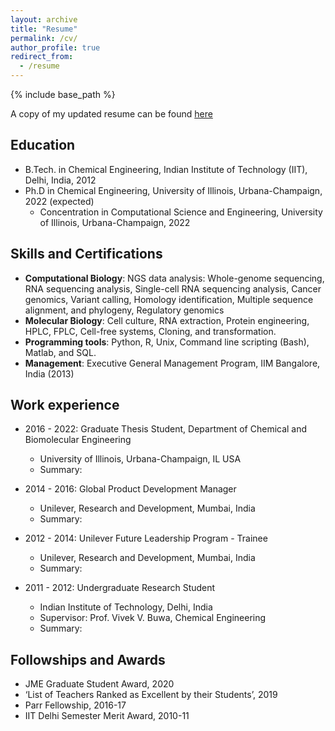 ```yaml
---
layout: archive
title: "Resume"
permalink: /cv/
author_profile: true
redirect_from:
  - /resume
---
```


{% include base_path %}

A copy of my updated resume can be found [here](../files/resume.pdf)

Education
------
* B.Tech. in Chemical Engineering, Indian Institute of Technology (IIT), Delhi, India, 2012
* Ph.D in Chemical Engineering, University of Illinois, Urbana-Champaign, 2022 (expected)
  * Concentration in Computational Science and Engineering, University of Illinois, Urbana-Champaign, 2022
  
Skills and Certifications 
------
* **Computational Biology**: NGS data analysis: Whole-genome sequencing, RNA sequencing analysis, Single-cell RNA sequencing analysis, Cancer genomics, Variant calling, Homology identification, Multiple sequence alignment, and phylogeny, Regulatory genomics 
* **Molecular Biology**: Cell culture, RNA extraction, Protein engineering, HPLC, FPLC, Cell-free systems, Cloning, and transformation. 
* **Programming tools**: Python, R, Unix, Command line scripting (Bash), Matlab, and SQL.
* **Management**: Executive General Management Program, IIM Bangalore, India (2013)

Work experience
------
* 2016 - 2022: Graduate Thesis Student, Department of Chemical and Biomolecular Engineering
  * University of Illinois, Urbana-Champaign, IL USA 
  * Summary: 

* 2014 - 2016: Global Product Development Manager 
  * Unilever, Research and Development, Mumbai, India
  * Summary: 

* 2012 - 2014: Unilever Future Leadership Program - Trainee 
  * Unilever, Research and Development, Mumbai, India 
  * Summary: 

* 2011 - 2012: Undergraduate Research Student 
  * Indian Institute of Technology, Delhi, India 
  * Supervisor: Prof. Vivek V. Buwa, Chemical Engineering
  * Summary: 


<!-- Publications
------
  <ul>{% for post in site.publications %}
    {% include archive-single-cv.html %}
  {% endfor %}</ul>
  
Conferences and Talks
------
  <ul>{% for post in site.talks %}
    {% include archive-single-talk-cv.html %}
  {% endfor %}</ul>
  
Teaching
------
  <ul>{% for post in site.teaching %}
    {% include archive-single-cv.html %}
  {% endfor %}</ul> -->

Followships and Awards 
------
* JME Graduate Student Award, 2020
* ‘List of Teachers Ranked as Excellent by their Students’, 2019
*  Parr Fellowship, 2016-17
*  IIT Delhi Semester Merit Award, 2010-11
